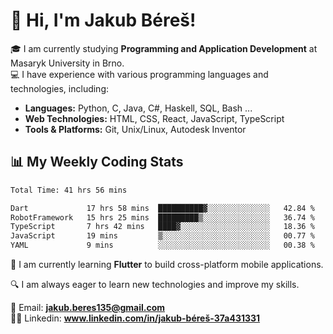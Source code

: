 # 👋 Hi, I'm Jakub Béreš!

🎓 I am currently studying **Programming and Application Development** at Masaryk University in Brno.  
💻 I have experience with various programming languages and technologies, including:  
   - **Languages:** Python, C, Java, C#, Haskell, SQL, Bash ...  
   - **Web Technologies:** HTML, CSS, React, JavaScript, TypeScript  
   - **Tools & Platforms:** Git, Unix/Linux, Autodesk Inventor

## 📊 My Weekly Coding Stats
<!--START_SECTION:waka-->

```txt
Total Time: 41 hrs 56 mins

Dart             17 hrs 58 mins  ██████████▓░░░░░░░░░░░░░░   42.84 %
RobotFramework   15 hrs 25 mins  █████████▒░░░░░░░░░░░░░░░   36.74 %
TypeScript       7 hrs 42 mins   ████▓░░░░░░░░░░░░░░░░░░░░   18.36 %
JavaScript       19 mins         ▒░░░░░░░░░░░░░░░░░░░░░░░░   00.77 %
YAML             9 mins          ░░░░░░░░░░░░░░░░░░░░░░░░░   00.38 %
```

<!--END_SECTION:waka-->

🚀 I am currently learning **Flutter** to build cross-platform mobile applications.  

🔍 I am always eager to learn new technologies and improve my skills.  

📩 Email:        **jakub.beres135@gmail.com**  
🧑‍💻 Linkedin:     **www.linkedin.com/in/jakub-béreš-37a431331**


